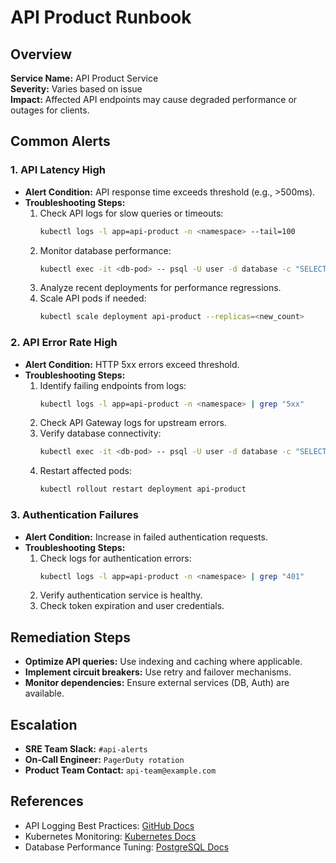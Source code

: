 # API Product Runbook

## Overview
**Service Name:** API Product Service  
**Severity:** Varies based on issue  
**Impact:** Affected API endpoints may cause degraded performance or outages for clients.

## Common Alerts
### 1. API Latency High
- **Alert Condition:** API response time exceeds threshold (e.g., >500ms).
- **Troubleshooting Steps:**
  1. Check API logs for slow queries or timeouts:
     ```sh
     kubectl logs -l app=api-product -n <namespace> --tail=100
     ```
  2. Monitor database performance:
     ```sh
     kubectl exec -it <db-pod> -- psql -U user -d database -c "SELECT * FROM pg_stat_activity;"
     ```
  3. Analyze recent deployments for performance regressions.
  4. Scale API pods if needed:
     ```sh
     kubectl scale deployment api-product --replicas=<new_count>
     ```

### 2. API Error Rate High
- **Alert Condition:** HTTP 5xx errors exceed threshold.
- **Troubleshooting Steps:**
  1. Identify failing endpoints from logs:
     ```sh
     kubectl logs -l app=api-product -n <namespace> | grep "5xx"
     ```
  2. Check API Gateway logs for upstream errors.
  3. Verify database connectivity:
     ```sh
     kubectl exec -it <db-pod> -- psql -U user -d database -c "SELECT pg_is_in_recovery();"
     ```
  4. Restart affected pods:
     ```sh
     kubectl rollout restart deployment api-product
     ```

### 3. Authentication Failures
- **Alert Condition:** Increase in failed authentication requests.
- **Troubleshooting Steps:**
  1. Check logs for authentication errors:
     ```sh
     kubectl logs -l app=api-product -n <namespace> | grep "401"
     ```
  2. Verify authentication service is healthy.
  3. Check token expiration and user credentials.

## Remediation Steps
- **Optimize API queries:** Use indexing and caching where applicable.
- **Implement circuit breakers:** Use retry and failover mechanisms.
- **Monitor dependencies:** Ensure external services (DB, Auth) are available.

## Escalation
- **SRE Team Slack:** `#api-alerts`
- **On-Call Engineer:** `PagerDuty rotation`
- **Product Team Contact:** `api-team@example.com`

## References
- API Logging Best Practices: [GitHub Docs](https://docs.github.com/en/rest)
- Kubernetes Monitoring: [Kubernetes Docs](https://kubernetes.io/docs/tasks/debug-application-cluster/debug-service/)
- Database Performance Tuning: [PostgreSQL Docs](https://www.postgresql.org/docs/)
